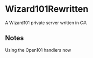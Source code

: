 # Wizard101Rewritten

A Wizard101 private server written in C#.

## Notes

Using the Open101 handlers now
